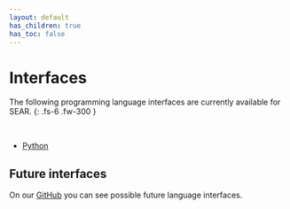 ```yaml
---
layout: default
has_children: true
has_toc: false
---
```


# Interfaces

The following programming language interfaces are currently available for SEAR.
{: .fs-6 .fw-300 }

&nbsp;

* [Python](./python.md)

## Future interfaces

On our [GitHub](https://github.com/Mainframe-Renewal-Project/sear/issues?q=is%3Aissue%20state%3Aopen%20label%3A%22language%20interface%22) you can see possible future language interfaces.
